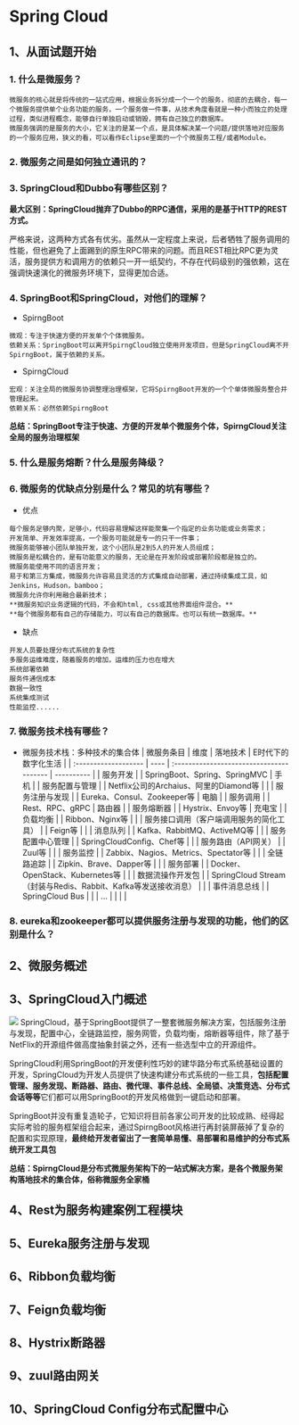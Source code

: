 

# Spring Cloud
## 1、从面试题开始
### 1. 什么是微服务？
```
微服务的核心就是将传统的一站式应用，根据业务拆分成一个一个的服务，彻底的去耦合，每一个微服务提供单个业务功能的服务，一个服务做一件事，从技术角度看就是一种小而独立的处理过程，类似进程概念，能够自行单独启动或销毁，拥有自己独立的数据库。
微服务强调的是服务的大小，它关注的是某一个点，是具体解决某一个问题/提供落地对应服务的一个服务应用，狭义的看，可以看作Eclipse里面的一个个微服务工程/或者Module。
```

### 2.  微服务之间是如何独立通讯的？

### 3. SpringCloud和Dubbo有哪些区别？

**最大区别：SpringCloud抛弃了Dubbo的RPC通信，采用的是基于HTTP的REST方式。**

严格来说，这两种方式各有优劣。虽然从一定程度上来说，后者牺牲了服务调用的性能，但也避免了上面踢到的原生RPC带来的问题。而且REST相比RPC更为灵活，服务提供方和调用方的依赖只一开一纸契约，不存在代码级别的强依赖，这在强调快速演化的微服务环境下，显得更加合适。

### 4. SpringBoot和SpringCloud，对他们的理解？

-   SpirngBoot

```
微观：专注于快速方便的开发单个个体微服务。
依赖关系：SpringBoot可以离开SpirngCloud独立使用开发项目，但是SpringCloud离不开SpirngBoot，属于依赖的关系。
```

-   SpirngCloud

```
宏观：关注全局的微服务协调整理治理框架，它将SpirngBoot开发的一个个单体微服务整合并管理起来。
依赖关系：必然依赖SpirngBoot
```

**总结：SpringBoot专注于快速、方便的开发单个微服务个体，SpirngCloud关注全局的服务治理框架**

### 5. 什么是服务熔断？什么是服务降级？

### 6. 微服务的优缺点分别是什么？常见的坑有哪些？
- 优点
```
每个服务足够内聚，足够小，代码容易理解这样能聚集一个指定的业务功能或业务需求；
开发简单、开发效率提高，一个服务可能就是专一的只干一件事；
微服务能够被小团队单独开发，这个小团队是2到5人的开发人员组成；
微服务是松耦合的，是有功能意义的服务，无论是在开发阶段或部署阶段都是独立的。
微服务能使用不同的语言开发；
易于和第三方集成，微服务允许容易且灵活的方式集成自动部署，通过持续集成工具，如Jenkins，Hudson，bamboo；
微服务允许你利用融合最新技术；
**微服务知识业务逻辑的代码，不会和html, css或其他界面组件混合。**
**每个微服务都有自己的存储能力，可以有自己的数据库。也可以有统一数据库。**
```
- 缺点
```
开发人员要处理分布式系统的复杂性
多服务运维难度，随着服务的增加，运维的压力也在增大
系统部署依赖
服务件通信成本
数据一致性
系统集成测试
性能监控......
```

### 7. 微服务技术栈有哪些？

- 微服务技术栈：多种技术的集合体
  | 微服务条目                | 维度   | 落地技术                                     | E时代下的数字化生活 |
  | :------------------- | ---- | :--------------------------------------- | ---------- |
  | 服务开发                 |      | SpringBoot、Spring、SpringMVC              | 手机         |
  | 服务配置与管理              |      | Netflix公司的Archaius、阿里的Diamond等           |            |
  | 服务注册与发现              |      | Eureka、Consul、Zookeeper等                 | 电脑         |
  | 服务调用                 |      | Rest、RPC、gRPC                            | 路由器        |
  | 服务熔断器                |      | Hystrix、Envoy等                           | 充电宝        |
  | 负载均衡                 |      | Ribbon、Nginx等                            |            |
  | 服务接口调用（客户端调用服务的简化工具） |      | Feign等                                   |            |
  | 消息队列                 |      | Kafka、RabbitMQ、ActiveMQ等                 |            |
  | 服务配置中心管理             |      | SpringCloudConfig、Chef等                  |            |
  | 服务路由（API网关）          |      | Zuul等                                    |            |
  | 服务监控                 |      | Zabbix、Nagios、Metrics、Spectator等         |            |
  | 全链路追踪                |      | Zipkin、Brave、Dapper等                     |            |
  | 服务部署                 |      | Docker、OpenStack、Kubernetes等             |            |
  | 数据流操作开发包             |      | SpringCloud Stream（封装与Redis、Rabbit、Kafka等发送接收消息） |            |
  | 事件消息总线               |      | SpringCloud Bus                          |            |
  | ...                  |      |                                          |            |

### 8. eureka和zookeeper都可以提供服务注册与发现的功能，他们的区别是什么？

## 2、微服务概述

## 3、SpringCloud入门概述

![](http://ww1.sinaimg.cn/large/005PjuVtgy1fqqkuxnkwaj30sf0oc0uc.jpg)
SpringCloud，基于SpringBoot提供了一整套微服务解决方案，包括服务注册与发现，配置中心，全链路监控，服务网管，负载均衡，熔断器等组件，除了基于NetFlix的开源组件做高度抽象封装之外，还有一些选型中立的开源组件。

SpringCloud利用SpringBoot的开发便利性巧妙的建华路分布式系统基础设置的开发，SpringCloud为开发人员提供了快速构建分布式系统的一些工具，**包括配置管理、服务发现、断路器、路由、微代理、事件总线、全局锁、决策竞选、分布式会话等等**它们都可以用SpringBoot的开发风格做到一键启动和部署。

SpringBoot并没有重复造轮子，它知识将目前各家公司开发的比较成熟、经得起实际考验的服务框架组合起来，通过SpirngBoot风格进行再封装屏蔽掉了复杂的配置和实现原理，**最终给开发者留出了一套简单易懂、易部署和易维护的分布式系统开发工具包**

**总结：SpirngCloud是分布式微服务架构下的一站式解决方案，是各个微服务架构落地技术的集合体，俗称微服务全家桶**

## 4、Rest为服务构建案例工程模块

## 5、Eureka服务注册与发现

## 6、Ribbon负载均衡

## 7、Feign负载均衡

## 8、Hystrix断路器

## 9、zuul路由网关

## 10、SpringCloud Config分布式配置中心

